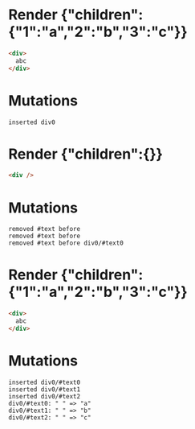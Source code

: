 # Render {"children":{"1":"a","2":"b","3":"c"}}
```html
<div>
  abc
</div>
```

# Mutations
```
inserted div0
```


# Render {"children":{}}
```html
<div />
```

# Mutations
```
removed #text before 
removed #text before 
removed #text before div0/#text0
```


# Render {"children":{"1":"a","2":"b","3":"c"}}
```html
<div>
  abc
</div>
```

# Mutations
```
inserted div0/#text0
inserted div0/#text1
inserted div0/#text2
div0/#text0: " " => "a"
div0/#text1: " " => "b"
div0/#text2: " " => "c"
```